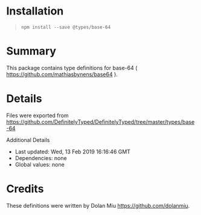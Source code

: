 # Installation
> `npm install --save @types/base-64`

# Summary
This package contains type definitions for base-64 ( https://github.com/mathiasbynens/base64 ).

# Details
Files were exported from https://github.com/DefinitelyTyped/DefinitelyTyped/tree/master/types/base-64

Additional Details
 * Last updated: Wed, 13 Feb 2019 16:16:46 GMT
 * Dependencies: none
 * Global values: none

# Credits
These definitions were written by Dolan Miu <https://github.com/dolanmiu>.
